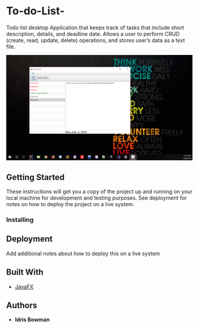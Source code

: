 # To-do-List-

Todo list desktop Application that keeps track of tasks that include short description, details, and deadline date. Allows a user to perform CRUD (create, read, update, delete) operations, and stores user’s data as a text file.

<img src="ScreenShots/Todo_01.PNG" width="500">

## Getting Started

These instructions will get you a copy of the project up and running on your local machine for development and testing purposes. See deployment for notes on how to deploy the project on a live system.


### Installing


## Deployment

Add additional notes about how to deploy this on a live system

## Built With

* [JavaFX](https://docs.oracle.com/javase/8/javafx/api/toc.htm) 

## Authors

* **Idris Bowman** 

